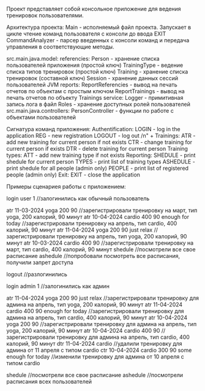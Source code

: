 Проект представляет собой консольное приложение для ведения тренировок пользователями.

Архитектура проекта:
Main 	- исполняемый файл проекта. 
		Запускает в цикле чтение команд пользователя с консоли до ввода EXIT
CommandAnalyzer 
		- парсер введенных с консоли команд и передача управления в соответствующие методы.

src.main.java.model:
    referencies:
          Person - хранение списка пользователей приложения (простой ключ)
		  TrainingType - ведение списка типов тренировок (простой ключ)
		  Training - хранение списка тренировок (составной ключ)
          Session - хранение данных сессий пользователей JVM
	reports:
          ReportReferencies - вывод на печать отчетов по объектам с простым ключом
          ReportTrainings - вывод на печать отчетов по объекту Trainings
	service:
		  Logger - примитивная запись лога в файл
          Roles - хранение доступных ролей пользователей
src.main.java.controllers:
	PersonController - функции по работе с объектами пользователей


Сигнатура команд приложения:
Authentification:  LOGIN <name> <password> - log in the application
	                 REG <name> <password> - new registration
	                 LOGOUT - log out /n" +
Trainings:         ATR <date in format dd-MM-yyyy> <type> <duration> <calorage> <info> - add new training for current person if not exists
	                 CTR <date in format dd-MM-yyyy> <type> <duration> <calorage> <info> - change training for current person if exists
	                 DTR <date in format dd-MM-yyyy> <type> - delete training for current person
Training types:    ATT <type> - add new training type if not exists
Reporting:         SHEDULE - print shedule for current person
					TYPES - print list of training types
	                ASHEDULE - print shedule for all people (admin only)
					PEOPLE - print list of registered people (admin only)
Exit:              EXIT - close the application



Примеры сценариея работы с приложением:

login user 1
//залогинились как обычный пользователь

atr 11-03-2024 yoga 200 90
//зарегистрировали тренировку на март, тип yoga, 200 калорий, 90 минут
atr 10-04-2024 cardio 400 90 enough for today
//зарегистрировали тренировку на апрель, тип cardio, 400 калорий, 90 минут
atr 11-04-2024 yoga 200 90 just relax
//зарегистрировали тренировку на апрель, тип yoga, 200 калорий, 90 минут
atr 10-03-2024 cardio 400 90
//зарегистрировали тренировку на март, тип cardio, 400 калорий, 90 минут
shedule
//посмотрели все свое расписание
аshedule
//попробовали посмотреть все расписания, получили запрет доступа

logout
//разлогинились

login admin 1
//залогинились как админ

atr 11-04-2024 yoga 200 90 just relax
//зарегистрировали тренировку для админа на апрель, тип yoga, 200 калорий, 90 минут
atr 11-04-2024 cardio 400 90 enough for today
//зарегистрировали тренировку для админа на апрель, тип cardio, 400 калорий, 90 минут
atr 10-04-2024 yoga 200 90 
//зарегистрировали тренировку для админа на апрель, тип yoga, 200 калорий, 90 минут
atr 10-04-2024 cardio 400 90
//зарегистрировали тренировку для админа на апрель, тип cardio, 400 калорий, 90 минут
dtr 11-04-2024 cardio
//удалили тренировку для админа от 11 апреля с типом cardio
ctr 10-04-2024 cardio 300 90 some enough for today
//изменили тренировку для админа от 10 апреля с типом cardio

shedule
//посмотрели все свое расписание
аshedule
//посмотрели расписания всех пользователей